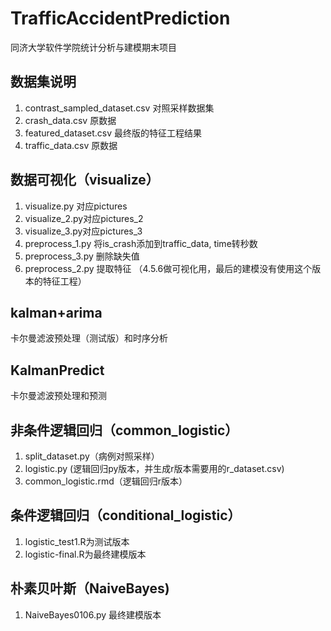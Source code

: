 # TrafficAccidentPrediction
同济大学软件学院统计分析与建模期末项目

## 数据集说明
1. contrast_sampled_dataset.csv 对照采样数据集
2. crash_data.csv 原数据
3. featured_dataset.csv 最终版的特征工程结果
4. traffic_data.csv 原数据

## 数据可视化（visualize）
1. visualize.py  对应pictures
2. visualize_2.py对应pictures_2
3. visualize_3.py对应pictures_3
4. preprocess_1.py 将is_crash添加到traffic_data, time转秒数
5. preprocess_3.py 删除缺失值
6. preprocess_2.py 提取特征
   （4.5.6做可视化用，最后的建模没有使用这个版本的特征工程）

## kalman+arima
卡尔曼滤波预处理（测试版）和时序分析

## KalmanPredict
卡尔曼滤波预处理和预测


## 非条件逻辑回归（common_logistic）
1. split_dataset.py（病例对照采样）
2. logistic.py (逻辑回归py版本，并生成r版本需要用的r_dataset.csv)
3. common_logistic.rmd（逻辑回归r版本）

## 条件逻辑回归（conditional_logistic）
1. logistic_test1.R为测试版本
2. logistic-final.R为最终建模版本

## 朴素贝叶斯（NaiveBayes)
1. NaiveBayes0106.py 最终建模版本






